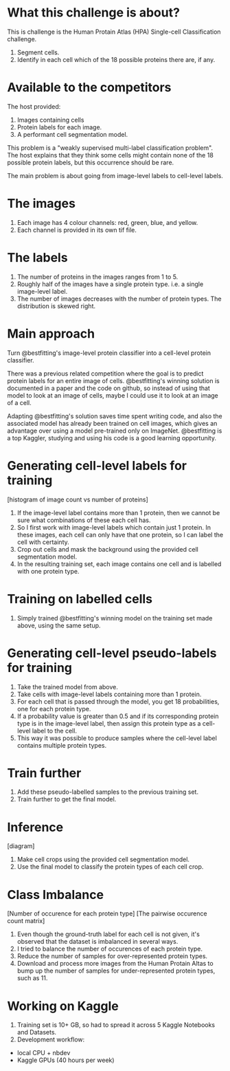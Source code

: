 
# What this challenge is about?
This is challenge is the Human Protain Atlas (HPA) Single-cell Classification challenge.

1. Segment cells.
2. Identify in each cell which of the 18 possible proteins there are, if any.

# Available to the competitors
The host provided:
1. Images containing cells
2. Protein labels for each image.
3. A performant cell segmentation model.

This problem is a "weakly supervised multi-label classification problem".  The host explains that they think some cells might contain none of the 18 possible protein labels, but this occurrence should be rare.

The main problem is about going from image-level labels to cell-level labels.

# The images 
1. Each image has 4 colour channels: red, green, blue, and yellow.
2. Each channel is provided in its own tif file. 

# The labels
1. The number of proteins in the images ranges from 1 to 5.
2. Roughly half of the images have a single protein type. i.e. a single image-level label.
3. The number of images decreases with the number of protein types.  The distribution is skewed right. 

# Main approach
Turn @bestfitting's image-level protein classifier into a cell-level protein classifier.

There was a previous related competition where the goal is to predict protein labels for an entire image of cells.  @bestfitting's winning solution is documented in a paper and the code on github, so instead of using that model to look at an image of cells, maybe I could use it to look at an image of a cell.  

Adapting @bestfitting's solution saves time spent writing code, and also the associated model has already been trained on cell images, which gives an advantage over using a model pre-trained only on ImageNet.  @bestfitting is a top Kaggler, studying and using his code is a good learning opportunity.  

# Generating cell-level labels for training
[histogram of image count vs number of proteins]

1. If the image-level label contains more than 1 protein, then we cannot be sure what combinations of these each cell has.
2. So I first work with image-level labels which contain just 1 protein.  In these images, each cell can only have that one protein, so I can label the cell with certainty. 
3. Crop out cells and mask the background using the provided cell segmentation model.
4. In the resulting training set, each image contains one cell and is labelled with one protein type.

# Training on labelled cells
1. Simply trained @bestfitting's winning model on the training set made above, using the same setup.

# Generating cell-level pseudo-labels for training
1. Take the trained model from above.
2. Take cells with image-level labels containing more than 1 protein.
3. For each cell that is passed through the model, you get 18 probabilities, one for each protein type.
4. If a probability value is greater than 0.5 and if its corresponding protein type is in the image-level label, then assign this protein type as a cell-level label to the cell.  
5. This way it was possible to produce samples where the cell-level label contains multiple protein types.  

# Train further
1. Add these pseudo-labelled samples to the previous training set.
2. Train further to get the final model.

# Inference
[diagram]
1. Make cell crops using the provided cell segmentation model.
2. Use the final model to classify the protein types of each cell crop.


# Class Imbalance
[Number of occurence for each protein type]
[The pairwise occurence count matrix]

1. Even though the ground-truth label for each cell is not given, it's observed that the dataset is imbalanced in several ways.
2. I tried to balance the number of occurences of each protein type.
3. Reduce the number of samples for over-represented protein types.
4. Download and process more images from the Human Protain Altas to bump up the number of samples for under-represented protein types, such as 11. 

# Working on Kaggle
1. Training set is 10+ GB, so had to spread it across 5 Kaggle Notebooks and Datasets.
2. Development workflow: 
  - local CPU + nbdev
  - Kaggle GPUs (40 hours per week)





